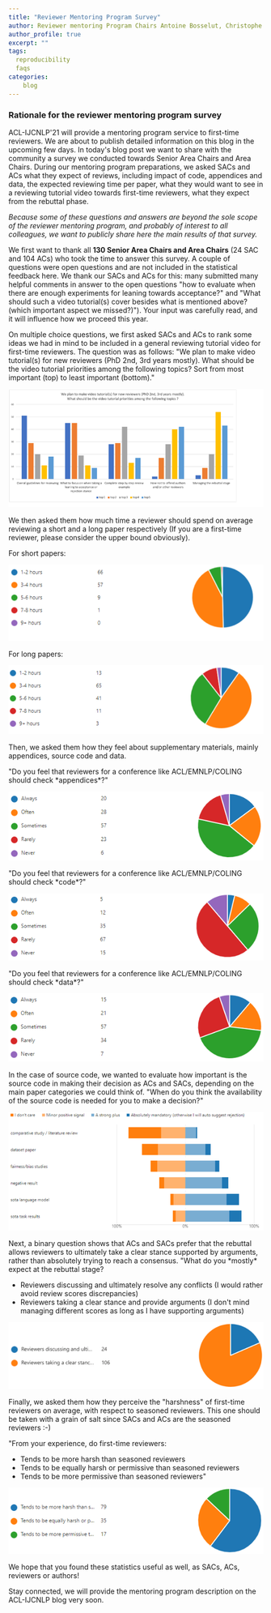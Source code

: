 ```yaml
---
title: "Reviewer Mentoring Program Survey"
author: Reviewer mentoring Program Chairs Antoine Bosselut, Christophe Gravier, Jing Huang
author_profile: true
excerpt: ""
tags:
  reproducibility
  faqs
categories:
    blog
---
```


### Rationale for the reviewer mentoring program survey
ACL-IJCNLP'21 will provide a mentoring program service to first-time reviewers. We are about to publish detailed information on this blog in the upcoming few days. In today's blog post we want to share with the community a survey we conducted towards Senior Area Chairs and Area Chairs. During our mentoring program preparations, we asked SACs and ACs what they expect of reviews, including impact of code, appendices and data, the expected reviewing time per paper, what they would want to see in a reviewing tutorial video towards first-time reviewers, what they expect from the rebuttal phase. 

*Because some of these questions and answers are beyond the sole scope of the reviewer mentoring program, and probably of interest to all colleagues, we want to publicly share here the main results of that survey.*

We first want to thank all **130 Senior Area Chairs and Area Chairs** (24 SAC and 104 ACs) who took the time to answer this survey. A couple of questions were open questions and are not included in the statistical feedback here. We thank our SACs and ACs for this: many submitted many helpful comments in answer to the open questions "how to evaluate when there are enough experiments for leaning towards acceptance?" and "What should such a video tutorial(s) cover besides what is mentioned above? (which important aspect we missed?)"). Your input was carefully read, and it will influence how we proceed this year.

On multiple choice questions, we first asked SACs and ACs to rank some ideas we had in mind to be included in a general reviewing tutorial video for first-time reviewers. The question was as follows: "We plan to make video tutorial(s) for new reviewers (PhD 2nd, 3rd years mostly). What should be the video tutorial priorities among the following topics? Sort from most important (top) to least important (bottom)."

![b1](/assets/images/b1.png)

We then asked them how much time a reviewer should spend on average reviewing a short and a long paper respectively (If you are a first-time reviewer, please consider the upper bound obviously).

For short papers:

![b2](/assets/images/b2.png)

For long papers:

![b3](/assets/images/b3.png)

Then, we asked them how they feel about supplementary materials, mainly appendices, source code and data.

"Do you feel that reviewers for a conference like ACL/EMNLP/COLING should check \*appendices\*?"

![b4](/assets/images/b4.png)

"Do you feel that reviewers for a conference like ACL/EMNLP/COLING should check \*code\*?"

![b5](/assets/images/b5.png)

"Do you feel that reviewers for a conference like ACL/EMNLP/COLING should check \*data\*?"

![b6](/assets/images/b6.png)

In the case of source code, we wanted to evaluate how important is the source code in making their decision as ACs and SACs, depending on the main paper categories we could think of.
"When do you think the availability of the source code is needed for you to make a decision?"

![b7](/assets/images/b7.png)

Next, a binary question shows that ACs and SACs prefer that the rebuttal allows reviewers to ultimately take a clear stance supported by arguments, rather than absolutely trying to reach a consensus.
"What do you \*mostly\* expect at the rebuttal stage?
- Reviewers discussing and ultimately resolve any conflicts (I would rather avoid review scores discrepancies)
- Reviewers taking a clear stance and provide arguments (I don't mind managing different scores as long as I have supporting arguments)

![b8](/assets/images/b8.png)

Finally, we asked them how they perceive the "harshness" of first-time reviewers on average, with respect to seasoned reviewers. This one should be taken with a grain of salt since SACs and ACs are the seasoned reviewers :-)

"From your experience, do first-time reviewers:
- Tends to be more harsh than seasoned reviewers
- Tends to be equally harsh or permissive than seasoned reviewers
- Tends to be more permissive than seasoned reviewers"

![b9](/assets/images/b9.png)

We hope that you found these statistics useful as well, as SACs, ACs, reviewers or authors! 

Stay connected, we will provide the mentoring program description on the ACL-IJCNLP blog very soon.

